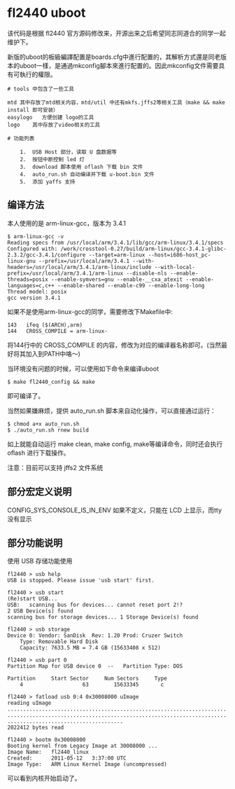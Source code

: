 fl2440 uboot
====

  该代码是根据 fl2440 官方源码修改来，开源出来之后希望同志同道合的同学一起维护下。
  
  新版的uboot的板級編譯配置是boards.cfg中進行配置的，其解析方式還是同老版本的uboot一樣，是通過mkconfig腳本來進行配置的。因此mkconfig文件需要具有可執行的權限。
  
    # tools 中包含了一些工具
  
	mtd	其中存放了mtd相关内容，mtd/util 中还有mkfs.jffs2等相关工具（make && make install 即可安装）
	easylogo   方便创建 logo的工具
	logo	其中存放了video相关的工具

    # 功能列表
    
        1.  USB Host 部分，读取 U 盘数据等
        2.  按钮中断控制 led 灯
        3.  download 脚本使用 oflash 下载 bin 文件
        4.  auto_run.sh 自动编译并下载 u-boot.bin 文件
        5.  添加 yaffs 支持

 编译方法
------------------------------
  
  本人使用的是 arm-linux-gcc，版本为 3.4.1
  
    $ arm-linux-gcc -v
    Reading specs from /usr/local/arm/3.4.1/lib/gcc/arm-linux/3.4.1/specs
    Configured with: /work/crosstool-0.27/build/arm-linux/gcc-3.4.1-glibc-2.3.2/gcc-3.4.1/configure --target=arm-linux --host=i686-host_pc-linux-gnu --prefix=/usr/local/arm/3.4.1 --with-headers=/usr/local/arm/3.4.1/arm-linux/include --with-local-prefix=/usr/local/arm/3.4.1/arm-linux --disable-nls --enable-threads=posix --enable-symvers=gnu --enable-__cxa_atexit --enable-languages=c,c++ --enable-shared --enable-c99 --enable-long-long
    Thread model: posix
    gcc version 3.4.1

  如果不是使用arm-linux-gcc的同学，需要修改下Makefile中:
  
    143   ifeq ($(ARCH),arm)
    144   CROSS_COMPILE = arm-linux- 

将144行中的 CROSS_COMPILE 的内容，修改为对应的编译器名称即可。(当然最好将其加入到PATH中咯～)

  当环境没有问题的时候，可以使用如下命令来编译uboot
  
    $ make fl2440_config && make

  即可编译了。

当然如果嫌麻烦，提供 auto_run.sh 脚本来自动化操作，可以直接通过运行：
    
    $ chmod a+x auto_run.sh
    $ ./auto_run.sh rnew build
    
如上就能自动运行 make clean, make config, make等编译命令，同时还会执行 oflash 进行下载操作。

注意：目前可以支持 jffs2 文件系统

部分宏定义说明
------------------------------

CONFIG_SYS_CONSOLE_IS_IN_ENV       如果不定义，只能在 LCD 上显示，而tty没有显示

部分功能说明
------------------------------

使用 USB 存储功能使用

    fl2440 > usb help
    USB is stopped. Please issue 'usb start' first.

    fl2440 > usb start
    (Re)start USB...
    USB:   scanning bus for devices... cannot reset port 2!?
    2 USB Device(s) found
    scanning bus for storage devices... 1 Storage Device(s) found

    fl2440 > usb storage
    Device 0: Vendor: SanDisk  Rev: 1.20 Prod: Cruzer Switch
        Type: Removable Hard Disk
        Capacity: 7633.5 MB = 7.4 GB (15633408 x 512)

    fl2440 > usb part 0
    Partition Map for USB device 0  --   Partition Type: DOS
    
    Partition     Start Sector     Num Sectors     Type
        4                   63        15633345       c

    fl2440 > fatload usb 0:4 0x30008000 uImage
    reading uImage
    ................................................................................
    ................................................................................
    .....................................
    2022412 bytes read

    fl2440 > bootm 0x30008000
    Booting kernel from Legacy Image at 30008000 ...
    Image Name:   fl2440_linux
    Created:      2011-05-12   3:37:00 UTC
    Image Type:   ARM Linux Kernel Image (uncompressed)

可以看到内核开始启动了。
